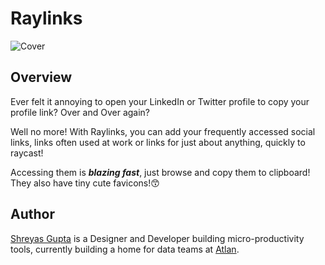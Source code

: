 # Raylinks

![Cover](./media/cover.png)

## Overview

Ever felt it annoying to open your LinkedIn or Twitter profile to copy your profile link? Over and Over again?

Well no more! With Raylinks, you can add your frequently accessed social links, links often used at work or links for just about anything, quickly to raycast!

Accessing them is **_blazing fast_**, just browse and copy them to clipboard! They also have tiny cute favicons!😙

## Author

[Shreyas Gupta](http://shreyas.design/) is a Designer and Developer building micro-productivity tools, currently building a home for data teams at [Atlan](https://atlan.com).
